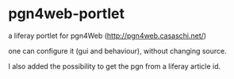 pgn4web-portlet
===============

a liferay portlet for pgn4Web (http://pgn4web.casaschi.net/)

one can configure it (gui and behaviour), without changing source.

I also added the possibility to get the pgn from a liferay article id.

